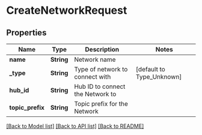 # CreateNetworkRequest

## Properties

Name | Type | Description | Notes
------------ | ------------- | ------------- | -------------
**name** | **String** | Network name | 
**_type** | **String** | Type of network to connect with | [default to Type_Unknown]
**hub_id** | **String** | Hub ID to connect the Network to | 
**topic_prefix** | **String** | Topic prefix for the Network | 

[[Back to Model list]](../README.md#documentation-for-models) [[Back to API list]](../README.md#documentation-for-api-endpoints) [[Back to README]](../README.md)


